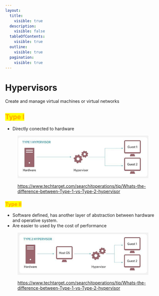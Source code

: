 ```yaml
---
layout:
  title:
    visible: true
  description:
    visible: false
  tableOfContents:
    visible: true
  outline:
    visible: true
  pagination:
    visible: true
---
```


# Hypervisors

Create and manage virtual machines or virtual networks

## <mark style="color:orange;">Type I</mark>

* Directly conected to hardware

<figure><img src="../.gitbook/assets/Screenshot_2023-12-18-13-30-18_primary.png" alt=""><figcaption><p><a href="https://www.techtarget.com/searchitoperations/tip/Whats-the-difference-between-Type-1-vs-Type-2-hypervisor">https://www.techtarget.com/searchitoperations/tip/Whats-the-difference-between-Type-1-vs-Type-2-hypervisor</a></p></figcaption></figure>

### <mark style="color:orange;">Type II</mark>

* Software defined, has another layer of abstraction between hardware and operative system.
* Are easier to used by the cost of performance

<figure><img src="../.gitbook/assets/image (17).png" alt=""><figcaption><p><a href="https://www.techtarget.com/searchitoperations/tip/Whats-the-difference-between-Type-1-vs-Type-2-hypervisor">https://www.techtarget.com/searchitoperations/tip/Whats-the-difference-between-Type-1-vs-Type-2-hypervisor</a></p></figcaption></figure>

